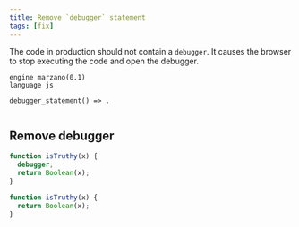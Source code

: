 ```yaml
---
title: Remove `debugger` statement
tags: [fix]
---
```


The code in production should not contain a `debugger`. It causes the browser to stop executing the code and open the debugger.


```grit
engine marzano(0.1)
language js

debugger_statement() => .
```

```

```

## Remove debugger

```javascript
function isTruthy(x) {
  debugger;
  return Boolean(x);
}
```

```typescript
function isTruthy(x) {
  return Boolean(x);
}
```
